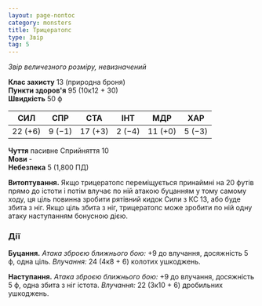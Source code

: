 ```yaml
---
layout: page-nontoc
category: monsters
title: Трицератопс
type: Звір
tag: 5
---
```


_Звір величезного розміру, невизначений_

**Клас захисту** 13 (природна броня)    
**Пункти здоров'я** 95 (10к12 + 30)    
**Швидкість** 50 ф

| СИЛ     | СПР    | СТА     | ІНТ    | МДР     | ХАР    |
| ------- | ------ | ------- | ------ | ------- | ------ |
| 22 (+6) | 9 (−1) | 17 (+3) | 2 (−4) | 11 (+0) | 5 (−3) |

**Чуття** пасивне Сприйняття 10    
**Мови** -    
**Небезпека** 5 (1,800 ПД)

**Витоптування.** Якщо трицератопс переміщується принаймні на 20 футів прямо до істоти і потім влучає по ній атакою буцанням у тому самому ходу, ця ціль повинна зробити рятівний кидок Сили з КС 13, або буде збита з ніг. Якщо ціль збита з ніг, трицератопс може зробити по ній одну атаку наступанням бонусною дією.

### Дії
**Буцання.** _Атака зброєю ближнього бою:_ +9 до влучання, досяжність 5 ф, одна ціль. _Влучання:_ 24 (4к8 + 6) колотих ушкоджень.    

**Наступання.** _Атака зброєю ближнього бою:_ +9 до влучання, досяжність 5 ф, одна збита з ніг істота. _Влучання:_ 22 (3к10 + 6) дробильних ушкоджень.
